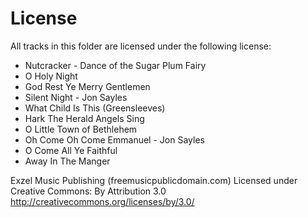 # License

All tracks in this folder are licensed under the following license:

- Nutcracker - Dance of the Sugar Plum Fairy
- O Holy Night
- God Rest Ye Merry Gentlemen
- Silent Night - Jon Sayles
- What Child Is This (Greensleeves)
- Hark The Herald Angels Sing
- O Little Town of Bethlehem
- Oh Come Oh Come Emmanuel - Jon Sayles
- O Come All Ye Faithful
- Away In The Manger

Exzel Music Publishing (freemusicpublicdomain.com)
Licensed under Creative Commons: By Attribution 3.0
http://creativecommons.org/licenses/by/3.0/
